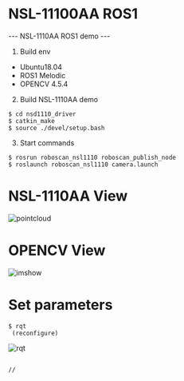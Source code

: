 # NSL-11100AA ROS1
--- NSL-1110AA ROS1 demo ---

1. Build env
 - Ubuntu18.04
 - ROS1 Melodic
 - OPENCV 4.5.4
 
 
2. Build NSL-1110AA demo
```
$ cd nsd1110_driver
$ catkin_make
$ source ./devel/setup.bash
```
 
3. Start commands
```
$ rosrun roboscan_nsl1110 roboscan_publish_node
$ roslaunch roboscan_nsl1110 camera.launch
```

# NSL-1110AA View
 
![pointcloud](https://github.com/user-attachments/assets/9a46060c-65d9-43a0-92e1-30acf0476286)

# OPENCV View

![imshow](https://github.com/user-attachments/assets/ac2e7f6e-08a6-491b-a085-2062012ebd0c)

# Set parameters
```
$ rqt
 (reconfigure)
```
![rqt](https://github.com/user-attachments/assets/257d3154-760b-4042-9399-fd617464887f)

```

//
```

 



 
 
 
